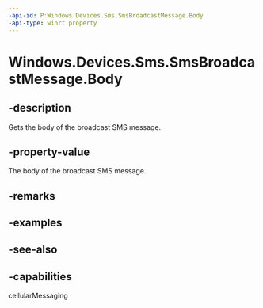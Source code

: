----api-id: P:Windows.Devices.Sms.SmsBroadcastMessage.Body
-api-type: winrt property
---<!-- Property syntaxpublic string Body { get; }--># Windows.Devices.Sms.SmsBroadcastMessage.Body## -descriptionGets the body of the broadcast SMS message.## -property-valueThe body of the broadcast SMS message.## -remarks## -examples## -see-also## -capabilitiescellularMessaging